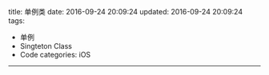 title: 单例类
date: 2016-09-24 20:09:24
updated: 2016-09-24 20:09:24
tags:
- 单例
- Singteton Class
- Code
categories: iOS
---

<script src="https://gist.github.com/chaoskyme/23a6095423494752f3bee55c114a2a97.js"></script>

